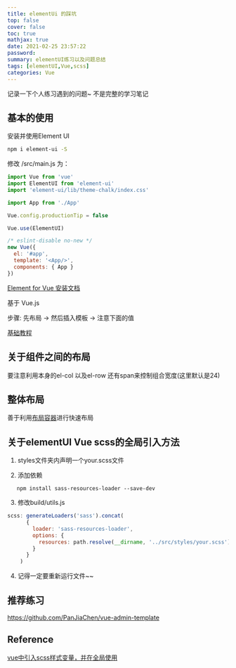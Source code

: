 ```yaml
---
title: elementUi 的踩坑
top: false
cover: false
toc: true
mathjax: true
date: 2021-02-25 23:57:22
password:
summary: elementUI练习以及问题总结
tags: [elementUI,Vue,scss]
categories: Vue
---
```


记录一下个人练习遇到的问题~ 不是完整的学习笔记

## 基本的使用

安装并使用Element UI

```sh
npm i element-ui -S
```

修改 /src/main.js 为：

```js
import Vue from 'vue'
import ElementUI from 'element-ui'
import 'element-ui/lib/theme-chalk/index.css'

import App from './App'

Vue.config.productionTip = false

Vue.use(ElementUI)

/* eslint-disable no-new */
new Vue({
  el: '#app',
  template: '<App/>',
  components: { App }
})
```

[Element for Vue 安装文档](https://element.eleme.cn/#/zh-CN/component/installation)

基于 Vue.js

步骤: 先布局 -> 然后插入模板 -> 注意下面的值

[基础教程](https://wdd.js.org/vue-vue-router-elementui-stupid-simple-dashboard.html)

## 关于组件之间的布局

要注意利用本身的el-col 以及el-row 还有span来控制组合宽度(这里默认是24)

## 整体布局

善于利用[布局容器](https://element.eleme.cn/#/zh-CN/component/container)进行快速布局

## 关于elementUI Vue scss的全局引入方法

1. styles文件夹内声明一个your.scss文件

2. 添加依赖

```
   npm install sass-resources-loader --save-dev
```
3. 修改build/utils.js

```js
scss: generateLoaders('sass').concat(
      {
        loader: 'sass-resources-loader',
        options: {
          resources: path.resolve(__dirname, '../src/styles/your.scss')
        }
      }
    )
```

4. 记得一定要重新运行文件~~

## 推荐练习

https://github.com/PanJiaChen/vue-admin-template

## Reference

[vue中引入scss样式变量，并在全局使用](https://blog.csdn.net/m0_46156566/article/details/111387130)